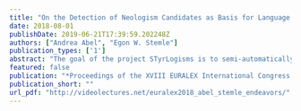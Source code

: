 ```yaml
---
title: "On the Detection of Neologism Candidates as Basis for Language Observation and Lexicographic Endeavours: The STyrLogism Project"
date: 2018-08-01
publishDate: 2019-06-21T17:39:59.202248Z
authors: ["Andrea Abel", "Egon W. Stemle"]
publication_types: ['1']
abstract: "The goal of the project STyrLogisms is to semi-automatically extract neologism (new lexemes) candidates for the German standard variety used in South Tyrol. We use a list of manually vetted URLs from news, magazines and blog websites of South Tyrol and regularly crawl their data, clean and process it and compare this new data to reference corpora and additional regional word lists and the formerly crawled data sets. Our reference corpora are DECOW14 with around 60m types, and the South Tyrolean Web Corpus with around 2.4m types; the additional word lists consist of named entities, terminological terms from the region, and specific terms of the German standard variety used in South Tyrol (altogether around 53k unique types). Here, we will report on the employed method, a first round of candidate extraction with an approach for a classification schema for the selected candidates, and some remarks on a second extraction round."
featured: false
publication: "*Proceedings of the XVIII EURALEX International Congress: Lexicography in Global Contexts*"
publication_short: ""
url_pdf: "http://videolectures.net/euralex2018_abel_stemle_endeavors/"
---
```



